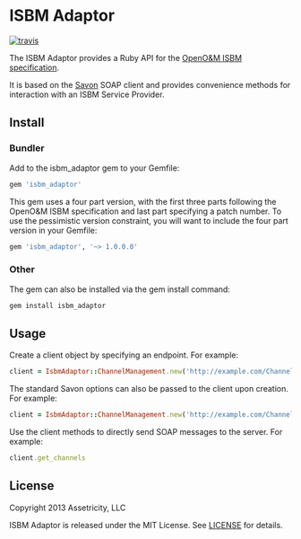 # ISBM Adaptor

[![travis](https://travis-ci.org/assetricity/isbm_adaptor.png)](https://travis-ci.org/assetricity/isbm_adaptor)

The ISBM Adaptor provides a Ruby API for the [OpenO&M ISBM specification](http://www.mimosa.org/?q=about/what-open-om).

It is based on the [Savon](http://savonrb.com) SOAP client and provides convenience methods for interaction with an ISBM Service Provider.

## Install

### Bundler

Add to the isbm_adaptor gem to your Gemfile:

```ruby
gem 'isbm_adaptor'
```

This gem uses a four part version, with the first three parts following the OpenO&M ISBM specification and last part specifying a patch number. To use the pessimistic version constraint, you will want to include the four part version in your Gemfile:

```ruby
gem 'isbm_adaptor', '~> 1.0.0.0'
```

### Other

The gem can also be installed via the gem install command:

```bash
gem install isbm_adaptor
```

## Usage

Create a client object by specifying an endpoint. For example:

```ruby
client = IsbmAdaptor::ChannelManagement.new('http://example.com/ChannelManagement')
```

The standard Savon options can also be passed to the client upon creation. For example:

```ruby
client = IsbmAdaptor::ChannelManagement.new('http://example.com/ChannelManagement', log: false)
```

Use the client methods to directly send SOAP messages to the server. For example:

```ruby
client.get_channels
```

## License

Copyright 2013 Assetricity, LLC

ISBM Adaptor is released under the MIT License. See [LICENSE](https://github.com/assetricity/isbm_adaptor/blob/master/LICENSE) for details.
